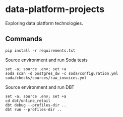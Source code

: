 # data-platform-projects

Exploring data platform technologies.

## Commands
```
pip install -r requirements.txt
```

Source environment and run Soda tests
```
set -a; source .env; set +a
soda scan -d postgres_dw -c soda/configuration.yml soda/checks/sources/raw_invoices.yml
```

Source environment and run DBT
```
set -a; source .env; set +a
cd dbt/online_retail
dbt debug --profiles-dir ..
dbt run --profiles-dir ..
```


